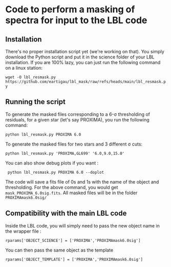 # Code to perform a masking of spectra for input to the LBL code

## Installation

There's no proper installation script yet (we're working on that). You simply download the Python script and put it in the science folder of your LBL installation. If you are 100% lazy, you can just run the following command on a linux station:

```wget -O lbl_resmask.py https://github.com/eartigau/lbl_mask/raw/refs/heads/main/lbl_resmask.py```

## Running the script

To generate the masked files corresponding to a 6-σ thresholding of residuals, for a given star (let's say PROXIMA), you run the following command:

``` python lbl_resmask.py PROXIMA 6.0 ```

To generate the masked files for two stars and 3 different σ cuts:

``` python lbl_resmask.py 'PROXIMA,GL699' '6.0,9.0,15.0' ```

You can also show debug plots if you want :

``` python lbl_resmask.py PROXIMA 6.0 --doplot```

The code will save a fits file of 0s and 1s with the name of the object and thresholding. For the above command, you would get  ```mask_PROXIMA_6.0sig.fits```. All masked files will be in the folder ```PROXIMAmask6.0sig/```

## Compatibility with the main LBL code

Inside the LBL code, you will simply need to pass the new object name in the wrapper file :

```rparams['OBJECT_SCIENCE'] = ['PROXIMA','PROXIMAmask6.0sig']```

You can then pass the same object as the template

```rparams['OBJECT_TEMPLATE'] = ['PROXIMA','PROXIMAmask6.0sig']```
